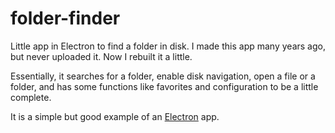 # folder-finder
Little app in Electron to find a folder in disk. I made this app many years ago, but never uploaded it. Now I rebuilt it a little.

Essentially, it searches for a folder, enable disk navigation, open a file or a folder,
and has some functions like favorites and configuration to be a little complete.

It is a simple but good example of an [Electron](https://www.electronjs.org/) app.
